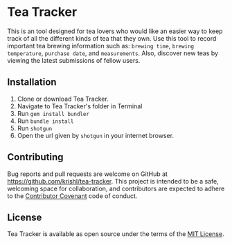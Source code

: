 # Tea Tracker

This is an tool designed for tea lovers who would like an easier way to keep track of all the different kinds of tea that they own. Use this tool to record important tea brewing information such as: `brewing time`, `brewing temperature`, `purchase date`, and `measurements`. Also, discover new teas by viewing the latest submissions of fellow users.

## Installation
1. Clone or download Tea Tracker.
2. Navigate to Tea Tracker's folder in Terminal
3. Run `gem install bundler`
4. Run `bundle install`
5. Run `shotgun`
6. Open the url given by `shotgun` in your internet browser.

## Contributing

Bug reports and pull requests are welcome on GitHub at https://github.com/krishl/tea-tracker. This project is intended to be a safe, welcoming space for collaboration, and contributors are expected to adhere to the [Contributor Covenant](http://contributor-covenant.org) code of conduct.


## License

Tea Tracker is available as open source under the terms of the [MIT License](http://opensource.org/licenses/MIT).
